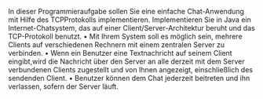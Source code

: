 In dieser Programmieraufgabe sollen Sie eine einfache Chat-Anwendung mit Hilfe des TCPProtokolls implementieren. 
Implementieren Sie in Java ein Internet-Chatsystem, das auf einer Client/Server-Architektur beruht und das TCP-Protokoll benutzt. 
• Mit Ihrem System soll es möglich sein, mehrere Clients auf verschiedenen Rechnern mit einem zentralen Server zu verbinden. 
• Wenn ein Benutzer eine Textnachricht auf seinem Client eingibt,wird die Nachricht über den Server an alle derzeit mit dem Server verbundenen Clients zugestellt und von Ihnen angezeigt, einschließlich des sendenden Client. 
• Benutzer können dem Chat jederzeit beitreten und ihn verlassen, sofern der Server läuft.